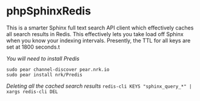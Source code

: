 phpSphinxRedis
==============

This is a smarter Sphinx full text search API client which effectively caches all search results in Redis. This effectively lets you take load off Sphinx when you know your indexing intervals. Presently, the TTL for all keys are set at 1800 seconds.t

*You will need to install Predis*
```
sudo pear channel-discover pear.nrk.io
sudo pear install nrk/Predis
```

*Deleting all the cached search results*
`redis-cli KEYS "sphinx_query_*" | xargs redis-cli DEL`


